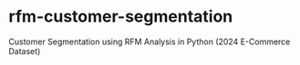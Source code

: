 # rfm-customer-segmentation
Customer Segmentation using RFM Analysis in Python (2024 E-Commerce Dataset)
